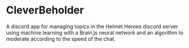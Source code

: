 # CleverBeholder
A discord app for managing topics in the Helmet Heroes discord server using machine learning with a Brain.js neural network and an algorithm to moderate according to the speed of the chat.
